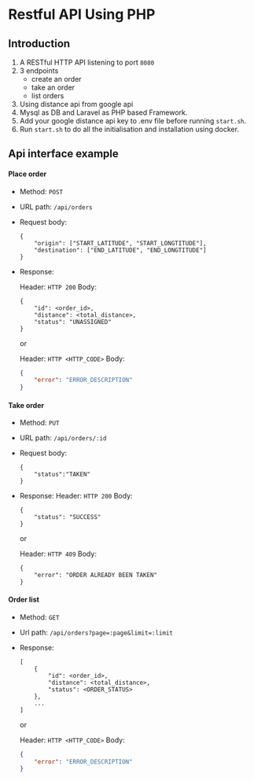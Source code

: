 #  Restful API Using PHP

## Introduction

1. A RESTful HTTP API listening to port `8080`
2. 3 endpoints
    - create an order
    - take an order
    - list orders
3. Using distance api from google api
4. Mysql as DB and Laravel as PHP based Framework.
5. Add your google distance api key to .env file before running `start.sh`.
6. Run `start.sh` to do all the initialisation and installation using docker.

## Api interface example

#### Place order

  - Method: `POST`
  - URL path: `/api/orders`
  - Request body:

    ```
    {
        "origin": ["START_LATITUDE", "START_LONGTITUDE"],
        "destination": ["END_LATITUDE", "END_LONGTITUDE"]
    }
    ```

  - Response:

    Header: `HTTP 200`
    Body:
      ```
      {
          "id": <order_id>,
          "distance": <total_distance>,
          "status": "UNASSIGNED"
      }
      ```
    or

    Header: `HTTP <HTTP_CODE>`
    Body:
      ```json
      {
          "error": "ERROR_DESCRIPTION"
      }
      ```

#### Take order

  - Method: `PUT`
  - URL path: `/api/orders/:id`
  - Request body:
    ```
    {
        "status":"TAKEN"
    }
    ```
  - Response:
    Header: `HTTP 200`
    Body:
      ```
      {
          "status": "SUCCESS"
      }
      ```
    or

    Header: `HTTP 409`
    Body:
      ```
      {
          "error": "ORDER ALREADY BEEN TAKEN"
      }
      ```

#### Order list

  - Method: `GET`
  - Url path: `/api/orders?page=:page&limit=:limit`
  - Response:

    ```
    [
        {
            "id": <order_id>,
            "distance": <total_distance>,
            "status": <ORDER_STATUS>
        },
        ...
    ]
    ```
    or

    Header: `HTTP <HTTP_CODE>`
    Body:
      ```json
      {
          "error": "ERROR_DESCRIPTION"
      }
      ```